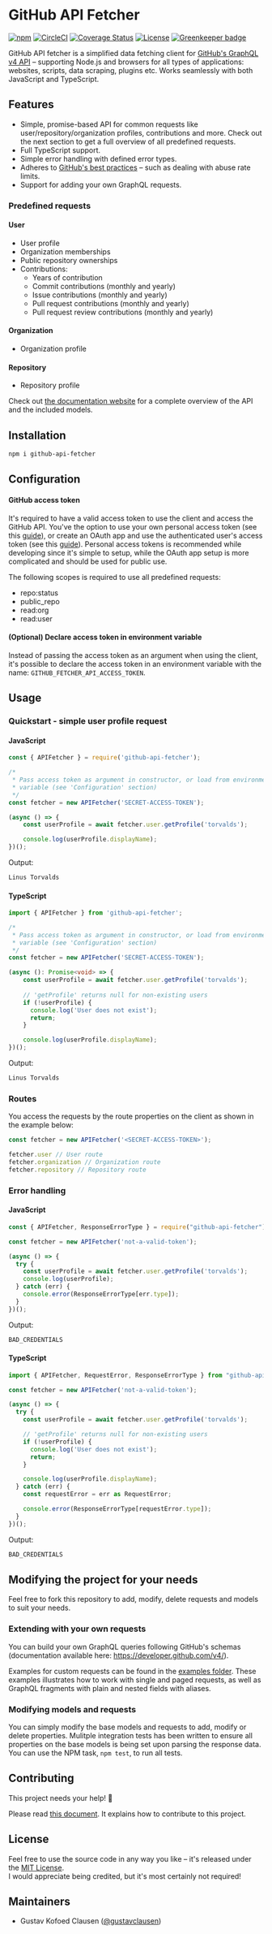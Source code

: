 # GitHub API Fetcher

[![npm](https://img.shields.io/npm/v/github-api-fetcher.svg)](https://www.npmjs.com/package/github-api-fetcher)
[![CircleCI](https://circleci.com/gh/gustavclausen/github-api-fetcher/tree/master.svg?style=svg)](https://circleci.com/gh/gustavclausen/github-api-fetcher/tree/master)
[![Coverage Status](https://coveralls.io/repos/github/gustavclausen/github-api-fetcher/badge.svg?branch=master)](https://coveralls.io/github/gustavclausen/github-api-fetcher?branch=master)
[![License](https://img.shields.io/github/license/gustavclausen/github-api-fetcher.svg)](https://github.com/gustavclausen/github-api-fetcher/blob/master/LICENSE)
[![Greenkeeper badge](https://badges.greenkeeper.io/gustavclausen/github-api-fetcher.svg)](https://greenkeeper.io/)

GitHub API fetcher is a simplified data fetching client for [GitHub's GraphQL v4 API](https://developer.github.com/v4/) – supporting Node.js and browsers for all types of applications: websites, scripts, data scraping, plugins etc. Works seamlessly with both JavaScript and TypeScript.

## Features

* Simple, promise-based API for common requests like user/repository/organization profiles, contributions and more. Check out the next section to get a full overview of all predefined requests.
* Full TypeScript support.
* Simple error handling with defined error types.
* Adheres to [GitHub's best practices](https://developer.github.com/v3/guides/best-practices-for-integrators/) – such as dealing with abuse rate limits.
* Support for adding your own GraphQL requests.

### Predefined requests

#### User

* User profile
* Organization memberships
* Public repository ownerships
* Contributions:
  * Years of contribution
  * Commit contributions (monthly and yearly)
  * Issue contributions (monthly and yearly)
  * Pull request contributions (monthly and yearly)
  * Pull request review contributions (monthly and yearly)

#### Organization

* Organization profile

#### Repository

* Repository profile


Check out [the documentation website](https://gustavclausen.github.io/github-api-fetcher/) for a complete overview of the API and the included models.

## Installation

```sh
npm i github-api-fetcher
```

## Configuration

#### GitHub access token

It's required to have a valid access token to use the client and access the GitHub API.
You've the option to use your own personal access token (see this [guide](https://help.github.com/en/articles/creating-a-personal-access-token-for-the-command-line)), or create an OAuth app and use the authenticated user's access token (see this [guide](https://developer.github.com/apps/building-oauth-apps/)). Personal access tokens is recommended while developing since it's simple to setup, while the OAuth app setup is more complicated and should be used for public use.

The following scopes is required to use all predefined requests:

* repo:status
* public_repo
* read:org
* read:user

#### (Optional) Declare access token in environment variable

Instead of passing the access token as an argument when using the client, it's possible to declare the access token in an environment variable with the name: `GITHUB_FETCHER_API_ACCESS_TOKEN`.

## Usage

### Quickstart - simple user profile request

#### JavaScript

~~~~JavaScript
const { APIFetcher } = require('github-api-fetcher');

/*
 * Pass access token as argument in constructor, or load from environment
 * variable (see 'Configuration' section)
 */
const fetcher = new APIFetcher('SECRET-ACCESS-TOKEN');

(async () => {
    const userProfile = await fetcher.user.getProfile('torvalds');

    console.log(userProfile.displayName);
})();
~~~~

Output:

```sh
Linus Torvalds
```

#### TypeScript

~~~~TypeScript
import { APIFetcher } from 'github-api-fetcher';

/*
 * Pass access token as argument in constructor, or load from environment
 * variable (see 'Configuration' section)
 */
const fetcher = new APIFetcher('SECRET-ACCESS-TOKEN');

(async (): Promise<void> => {
    const userProfile = await fetcher.user.getProfile('torvalds');
  	
    // 'getProfile' returns null for non-existing users
    if (!userProfile) {
      console.log('User does not exist');
      return;
    }

    console.log(userProfile.displayName);
})();
~~~~

Output:

```sh
Linus Torvalds
```

### Routes

You access the requests by the route properties on the client as shown in the example below:

~~~~JavaScript
const fetcher = new APIFetcher('<SECRET-ACCESS-TOKEN>');

fetcher.user // User route
fetcher.organization // Organization route
fetcher.repository // Repository route
~~~~

### Error handling

#### JavaScript

~~~~JavaScript
const { APIFetcher, ResponseErrorType } = require("github-api-fetcher");

const fetcher = new APIFetcher('not-a-valid-token');

(async () => {
  try {
    const userProfile = await fetcher.user.getProfile('torvalds');
    console.log(userProfile);
  } catch (err) {
    console.error(ResponseErrorType[err.type]);
  }
})();
~~~~

Output:

```sh
BAD_CREDENTIALS
```

#### TypeScript

~~~~TypeScript
import { APIFetcher, RequestError, ResponseErrorType } from "github-api-fetcher";

const fetcher = new APIFetcher('not-a-valid-token');

(async () => {
  try {
    const userProfile = await fetcher.user.getProfile('torvalds');

    // 'getProfile' returns null for non-existing users
    if (!userProfile) {
      console.log('User does not exist');
      return;
    }

    console.log(userProfile.displayName);
  } catch (err) {
    const requestError = err as RequestError;

    console.error(ResponseErrorType[requestError.type]);
  }
})();

~~~~

Output:

```sh
BAD_CREDENTIALS
```

## Modifying the project for your needs

Feel free to fork this repository to add, modify, delete requests and models to suit your needs.

### Extending with your own requests

You can build your own GraphQL queries following GitHub's schemas (documentation available here: https://developer.github.com/v4/).

Examples for custom requests can be found in the [examples folder](https://github.com/gustavclausen/github-api-fetcher/blob/master/examples/). These examples illustrates how to work with single and paged requests, as well as GraphQL fragments with plain and nested fields with aliases.

### Modifying models and requests

You can simply modify the base models and requests to add, modify or delete properties. Mulitple integration tests has been written to ensure all properties on the base models is being set upon parsing the response data.  
You can use the NPM task, ```npm test```, to run all tests.

## Contributing

This project needs your help! :muscle:

Please read [this document](https://github.com/gustavclausen/github-api-fetcher/blob/master/CONTRIBUTING.md). It explains how to contribute to this project.

## License

Feel free to use the source code in any way you like – it's released under the [MIT License](https://github.com/gustavclausen/github-api-fetcher/blob/master/LICENSE).  
I would appreciate being credited, but it's most certainly not required!

## Maintainers

- Gustav Kofoed Clausen ([@gustavclausen](http://github.com/gustavclausen))
